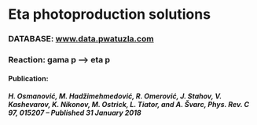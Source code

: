 # Eta photoproduction solutions 
### DATABASE: www.data.pwatuzla.com
### Reaction: gama p --> eta p
#### Publication: 
##### H. Osmanović, M. Hadžimehmedović, R. Omerović, J. Stahov, V. Kashevarov, K. Nikonov, M. Ostrick, L. Tiator, and A. Švarc, Phys. Rev. C 97, 015207 – Published 31 January 2018 

